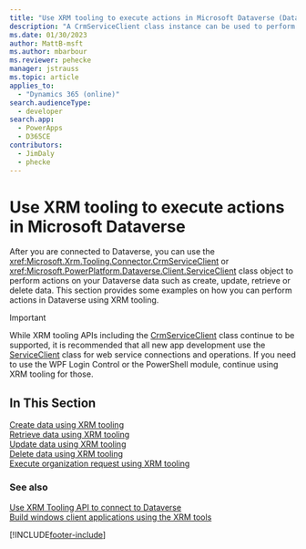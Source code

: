 ```yaml
---
title: "Use XRM tooling to execute actions in Microsoft Dataverse (Dataverse) | Microsoft Docs"
description: "A CrmServiceClient class instance can be used to perform create, retrieve, update and delete operations on Microsoft Dataverse data"
ms.date: 01/30/2023
author: MattB-msft
ms.author: mbarbour
ms.reviewer: pehecke
manager: jstrauss
ms.topic: article
applies_to: 
  - "Dynamics 365 (online)"
search.audienceType: 
  - developer
search.app: 
  - PowerApps
  - D365CE
contributors: 
  - JimDaly
  - phecke
---
```

# Use XRM tooling to execute actions in Microsoft Dataverse

After you are connected to Dataverse, you can use the <xref:Microsoft.Xrm.Tooling.Connector.CrmServiceClient> or <xref:Microsoft.PowerPlatform.Dataverse.Client.ServiceClient> class object to perform actions on your Dataverse data such as create, update, retrieve or delete data. This section provides some examples on how you can perform actions in Dataverse using XRM tooling. 

> [!IMPORTANT]
> While XRM tooling APIs including the [CrmServiceClient](xref:Microsoft.Xrm.Tooling.Connector.CrmServiceClient) class continue to be supported, it is recommended that all new app development use the [ServiceClient](xref:Microsoft.PowerPlatform.Dataverse.Client.ServiceClient) class for web service connections and operations. If you need to use the WPF Login Control or the PowerShell module, continue using XRM tooling for those.
  
## In This Section

[Create data using XRM tooling](use-xrm-tooling-create-data.md)<br />
[Retrieve data using XRM tooling](use-xrm-tooling-retrieve-data.md)<br />
[Update data using XRM tooling](use-xrm-tooling-update-data.md)<br />
[Delete data using XRM tooling](use-xrm-tooling-delete-data.md)<br />
[Execute organization request using XRM tooling](use-messages-executecrmorganizationrequest-method.md)
  
### See also

[Use XRM Tooling API to connect to Dataverse](use-crmserviceclient-constructors-connect.md)  
[Build windows client applications using the XRM tools](build-windows-client-applications-xrm-tools.md)


[!INCLUDE[footer-include](../../../includes/footer-banner.md)]